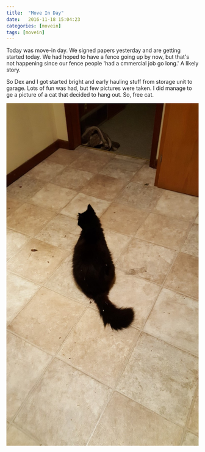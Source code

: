 ```yaml
---
title:  "Move In Day"
date:   2016-11-18 15:04:23
categories: [movein]
tags: [movein]
---
```

Today was move-in day.  We signed papers yesterday and are getting started today.  We had hoped to have a fence going up by now, but that's not happening since our fence people 'had a cmmercial job go long.'  A likely story.

So Dex and I got started bright and early hauling stuff from storage unit to garage.  Lots of fun was had, but few pictures were taken.  I did manage to ge a picture of a cat that decided to hang out.  So, free cat.

![CAT!](/images/movein/movein_cat.jpg)